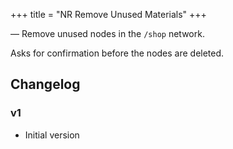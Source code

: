 +++
title = "NR Remove Unused Materials"
+++

&mdash; Remove unused nodes in the `/shop` network.

Asks for confirmation before the nodes are deleted.

## Changelog

### v1

* Initial version
